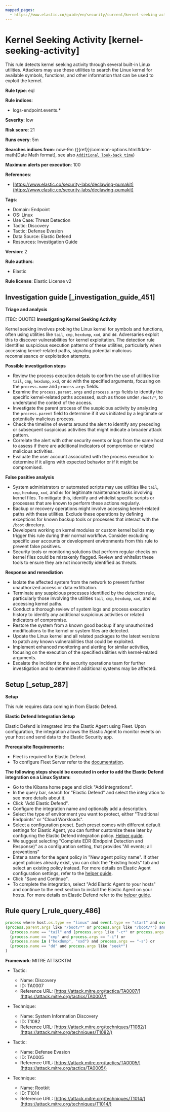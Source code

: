 ```yaml
---
mapped_pages:
  - https://www.elastic.co/guide/en/security/current/kernel-seeking-activity.html
---
```


# Kernel Seeking Activity [kernel-seeking-activity]

This rule detects kernel seeking activity through several built-in Linux utilities. Attackers may use these utilities to search the Linux kernel for available symbols, functions, and other information that can be used to exploit the kernel.

**Rule type**: eql

**Rule indices**:

* logs-endpoint.events.*

**Severity**: low

**Risk score**: 21

**Runs every**: 5m

**Searches indices from**: now-9m ({{ref}}/common-options.html#date-math[Date Math format], see also [`Additional look-back time`](docs-content://solutions/security/detect-and-alert/create-detection-rule.md#rule-schedule))

**Maximum alerts per execution**: 100

**References**:

* [https://www.elastic.co/security-labs/declawing-pumakit](https://www.elastic.co/security-labs/declawing-pumakit)

**Tags**:

* Domain: Endpoint
* OS: Linux
* Use Case: Threat Detection
* Tactic: Discovery
* Tactic: Defense Evasion
* Data Source: Elastic Defend
* Resources: Investigation Guide

**Version**: 2

**Rule authors**:

* Elastic

**Rule license**: Elastic License v2

## Investigation guide [_investigation_guide_451]

**Triage and analysis**

[TBC: QUOTE]
**Investigating Kernel Seeking Activity**

Kernel seeking involves probing the Linux kernel for symbols and functions, often using utilities like `tail`, `cmp`, `hexdump`, `xxd`, and `dd`. Adversaries exploit this to discover vulnerabilities for kernel exploitation. The detection rule identifies suspicious execution patterns of these utilities, particularly when accessing kernel-related paths, signaling potential malicious reconnaissance or exploitation attempts.

**Possible investigation steps**

* Review the process execution details to confirm the use of utilities like `tail`, `cmp`, `hexdump`, `xxd`, or `dd` with the specified arguments, focusing on the `process.name` and `process.args` fields.
* Examine the `process.parent.args` and `process.args` fields to identify the specific kernel-related paths accessed, such as those under `/boot/*`, to understand the context of the access.
* Investigate the parent process of the suspicious activity by analyzing the `process.parent` field to determine if it was initiated by a legitimate or potentially malicious process.
* Check the timeline of events around the alert to identify any preceding or subsequent suspicious activities that might indicate a broader attack pattern.
* Correlate the alert with other security events or logs from the same host to assess if there are additional indicators of compromise or related malicious activities.
* Evaluate the user account associated with the process execution to determine if it aligns with expected behavior or if it might be compromised.

**False positive analysis**

* System administrators or automated scripts may use utilities like `tail`, `cmp`, `hexdump`, `xxd`, and `dd` for legitimate maintenance tasks involving kernel files. To mitigate this, identify and whitelist specific scripts or processes that are known to perform these actions regularly.
* Backup or recovery operations might involve accessing kernel-related paths with these utilities. Exclude these operations by defining exceptions for known backup tools or processes that interact with the `/boot` directory.
* Developers working on kernel modules or custom kernel builds may trigger this rule during their normal workflow. Consider excluding specific user accounts or development environments from this rule to prevent false positives.
* Security tools or monitoring solutions that perform regular checks on kernel files could be mistakenly flagged. Review and whitelist these tools to ensure they are not incorrectly identified as threats.

**Response and remediation**

* Isolate the affected system from the network to prevent further unauthorized access or data exfiltration.
* Terminate any suspicious processes identified by the detection rule, particularly those involving the utilities `tail`, `cmp`, `hexdump`, `xxd`, and `dd` accessing kernel paths.
* Conduct a thorough review of system logs and process execution history to identify any additional suspicious activities or related indicators of compromise.
* Restore the system from a known good backup if any unauthorized modifications to the kernel or system files are detected.
* Update the Linux kernel and all related packages to the latest versions to patch any known vulnerabilities that could be exploited.
* Implement enhanced monitoring and alerting for similar activities, focusing on the execution of the specified utilities with kernel-related arguments.
* Escalate the incident to the security operations team for further investigation and to determine if additional systems may be affected.


## Setup [_setup_287]

**Setup**

This rule requires data coming in from Elastic Defend.

**Elastic Defend Integration Setup**

Elastic Defend is integrated into the Elastic Agent using Fleet. Upon configuration, the integration allows the Elastic Agent to monitor events on your host and send data to the Elastic Security app.

**Prerequisite Requirements:**

* Fleet is required for Elastic Defend.
* To configure Fleet Server refer to the [documentation](docs-content://reference/ingestion-tools/fleet/fleet-server.md).

**The following steps should be executed in order to add the Elastic Defend integration on a Linux System:**

* Go to the Kibana home page and click "Add integrations".
* In the query bar, search for "Elastic Defend" and select the integration to see more details about it.
* Click "Add Elastic Defend".
* Configure the integration name and optionally add a description.
* Select the type of environment you want to protect, either "Traditional Endpoints" or "Cloud Workloads".
* Select a configuration preset. Each preset comes with different default settings for Elastic Agent, you can further customize these later by configuring the Elastic Defend integration policy. [Helper guide](docs-content://solutions/security/configure-elastic-defend/configure-an-integration-policy-for-elastic-defend.md).
* We suggest selecting "Complete EDR (Endpoint Detection and Response)" as a configuration setting, that provides "All events; all preventions"
* Enter a name for the agent policy in "New agent policy name". If other agent policies already exist, you can click the "Existing hosts" tab and select an existing policy instead. For more details on Elastic Agent configuration settings, refer to the [helper guide](docs-content://reference/ingestion-tools/fleet/agent-policy.md).
* Click "Save and Continue".
* To complete the integration, select "Add Elastic Agent to your hosts" and continue to the next section to install the Elastic Agent on your hosts. For more details on Elastic Defend refer to the [helper guide](docs-content://solutions/security/configure-elastic-defend/install-elastic-defend.md).


## Rule query [_rule_query_486]

```js
process where host.os.type == "linux" and event.type == "start" and event.action == "exec" and
(process.parent.args like "/boot/*" or process.args like "/boot/*") and (
  (process.name == "tail" and (process.args like "-c*" or process.args == "--bytes")) or
  (process.name == "cmp" and process.args == "-i") or
  (process.name in ("hexdump", "xxd") and process.args == "-s") or
  (process.name == "dd" and process.args like "seek*")
)
```

**Framework**: MITRE ATT&CKTM

* Tactic:

    * Name: Discovery
    * ID: TA0007
    * Reference URL: [https://attack.mitre.org/tactics/TA0007/](https://attack.mitre.org/tactics/TA0007/)

* Technique:

    * Name: System Information Discovery
    * ID: T1082
    * Reference URL: [https://attack.mitre.org/techniques/T1082/](https://attack.mitre.org/techniques/T1082/)

* Tactic:

    * Name: Defense Evasion
    * ID: TA0005
    * Reference URL: [https://attack.mitre.org/tactics/TA0005/](https://attack.mitre.org/tactics/TA0005/)

* Technique:

    * Name: Rootkit
    * ID: T1014
    * Reference URL: [https://attack.mitre.org/techniques/T1014/](https://attack.mitre.org/techniques/T1014/)



